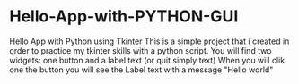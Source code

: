 # Hello-App-with-PYTHON-GUI
Hello App with Python using Tkinter
This is a simple project that i created in order to practice my tkinter skills with a python script.
You will find two widgets: one button and a label text (or quit simply text)
When you will clik one the button you will see the Label text with a message "Hello world"



